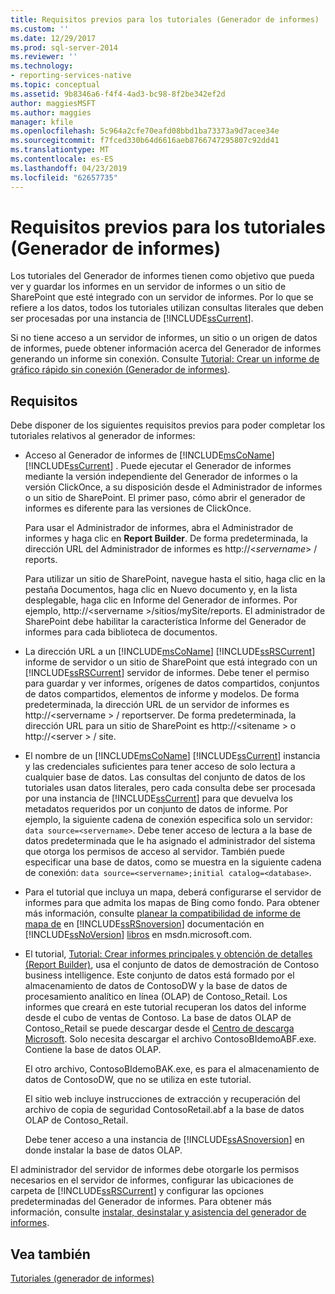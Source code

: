 ```yaml
---
title: Requisitos previos para los tutoriales (Generador de informes) | Microsoft Docs
ms.custom: ''
ms.date: 12/29/2017
ms.prod: sql-server-2014
ms.reviewer: ''
ms.technology:
- reporting-services-native
ms.topic: conceptual
ms.assetid: 9b8346a6-f4f4-4ad3-bc98-8f2be342ef2d
author: maggiesMSFT
ms.author: maggies
manager: kfile
ms.openlocfilehash: 5c964a2cfe70eafd08bbd1ba73373a9d7acee34e
ms.sourcegitcommit: f7fced330b64d6616aeb8766747295807c92dd41
ms.translationtype: MT
ms.contentlocale: es-ES
ms.lasthandoff: 04/23/2019
ms.locfileid: "62657735"
---
```

# <a name="prerequisites-for-tutorials-report-builder"></a>Requisitos previos para los tutoriales (Generador de informes)
  Los tutoriales del Generador de informes tienen como objetivo que pueda ver y guardar los informes en un servidor de informes o un sitio de SharePoint que esté integrado con un servidor de informes. Por lo que se refiere a los datos, todos los tutoriales utilizan consultas literales que deben ser procesadas por una instancia de [!INCLUDE[ssCurrent](../includes/sscurrent-md.md)].  
  
 Si no tiene acceso a un servidor de informes, un sitio o un origen de datos de informes, puede obtener información acerca del Generador de informes generando un informe sin conexión. Consulte [Tutorial: Crear un informe de gráfico rápido sin conexión &#40;Generador de informes&#41;](report-builder/tutorial-create-a-quick-chart-report-offline-report-builder.md).  
  
## <a name="requirements"></a>Requisitos  
 Debe disponer de los siguientes requisitos previos para poder completar los tutoriales relativos al generador de informes:  
  
-   Acceso al Generador de informes de [!INCLUDE[msCoName](../includes/msconame-md.md)] [!INCLUDE[ssCurrent](../includes/sscurrent-md.md)] . Puede ejecutar el Generador de informes mediante la versión independiente del Generador de informes o la versión ClickOnce, a su disposición desde el Administrador de informes o un sitio de SharePoint. El primer paso, cómo abrir el generador de informes es diferente para las versiones de ClickOnce.  
  
     Para usar el Administrador de informes, abra el Administrador de informes y haga clic en **Report Builder**. De forma predeterminada, la dirección URL del Administrador de informes es http://\<*servername*> / reports.  
  
     Para utilizar un sitio de SharePoint, navegue hasta el sitio, haga clic en la pestaña Documentos, haga clic en Nuevo documento y, en la lista desplegable, haga clic en Informe del Generador de informes. Por ejemplo, http://\<servername >/sitios/mySite/reports. El administrador de SharePoint debe habilitar la característica Informe del Generador de informes para cada biblioteca de documentos.  
  
-   La dirección URL a un [!INCLUDE[msCoName](../includes/msconame-md.md)] [!INCLUDE[ssRSCurrent](../includes/ssrscurrent-md.md)] informe de servidor o un sitio de SharePoint que está integrado con un [!INCLUDE[ssRSCurrent](../includes/ssrscurrent-md.md)] servidor de informes. Debe tener el permiso para guardar y ver informes, orígenes de datos compartidos, conjuntos de datos compartidos, elementos de informe y modelos. De forma predeterminada, la dirección URL de un servidor de informes es http://\<servername > / reportserver. De forma predeterminada, la dirección URL para un sitio de SharePoint es http://\<sitename > o http://\<server > / site.  
  
-   El nombre de un [!INCLUDE[msCoName](../includes/msconame-md.md)] [!INCLUDE[ssCurrent](../includes/sscurrent-md.md)] instancia y las credenciales suficientes para tener acceso de solo lectura a cualquier base de datos. Las consultas del conjunto de datos de los tutoriales usan datos literales, pero cada consulta debe ser procesada por una instancia de [!INCLUDE[ssCurrent](../includes/sscurrent-md.md)] para que devuelva los metadatos requeridos por un conjunto de datos de informe. Por ejemplo, la siguiente cadena de conexión especifica solo un servidor: `data source=<servername>`. Debe tener acceso de lectura a la base de datos predeterminada que le ha asignado el administrador del sistema que otorga los permisos de acceso al servidor. También puede especificar una base de datos, como se muestra en la siguiente cadena de conexión: `data source=<servername>;initial catalog=<database>`.  
  
-   Para el tutorial que incluya un mapa, deberá configurarse el servidor de informes para que admita los mapas de Bing como fondo. Para obtener más información, consulte [planear la compatibilidad de informe de mapa de](plan-for-map-report-support.md) en [!INCLUDE[ssRSnoversion](../includes/ssrsnoversion-md.md)] documentación en [!INCLUDE[ssNoVersion](../includes/ssnoversion-md.md)] [libros](https://go.microsoft.com/fwlink/?LinkId=154888) en msdn.microsoft.com.  
  
-   El tutorial, [Tutorial: Crear informes principales y obtención de detalles &#40;Report Builder&#41;](tutorial-creating-drillthrough-and-main-reports-report-builder.md), usa el conjunto de datos de demostración de Contoso business intelligence. Este conjunto de datos está formado por el almacenamiento de datos de ContosoDW y la base de datos de procesamiento analítico en línea (OLAP) de Contoso_Retail. Los informes que creará en este tutorial recuperan los datos del informe desde el cubo de ventas de Contoso. La base de datos OLAP de Contoso_Retail se puede descargar desde el [Centro de descarga Microsoft](https://go.microsoft.com/fwlink/?LinkID=191575). Solo necesita descargar el archivo ContosoBIdemoABF.exe. Contiene la base de datos OLAP.  
  
     El otro archivo, ContosoBIdemoBAK.exe, es para el almacenamiento de datos de ContosoDW, que no se utiliza en este tutorial.  
  
     El sitio web incluye instrucciones de extracción y recuperación del archivo de copia de seguridad ContosoRetail.abf a la base de datos OLAP de Contoso_Retail.  
  
     Debe tener acceso a una instancia de [!INCLUDE[ssASnoversion](../includes/ssasnoversion-md.md)] en donde instalar la base de datos OLAP.  
  
 El administrador del servidor de informes debe otorgarle los permisos necesarios en el servidor de informes, configurar las ubicaciones de carpeta de [!INCLUDE[ssRSCurrent](../includes/ssrscurrent-md.md)] y configurar las opciones predeterminadas del Generador de informes. Para obtener más información, consulte [instalar, desinstalar y asistencia del generador de informes](install-uninstall-and-report-builder-support.md).  
  
## <a name="see-also"></a>Vea también  
 [Tutoriales &#40;generador de informes&#41;](report-builder-tutorials.md)  
  
  
